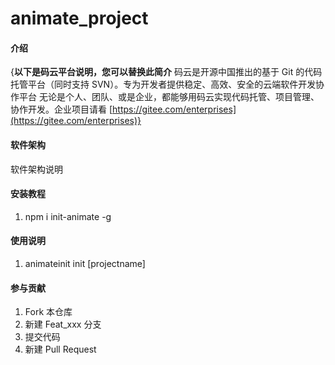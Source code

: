 # animate_project

#### 介绍
{**以下是码云平台说明，您可以替换此简介**
码云是开源中国推出的基于 Git 的代码托管平台（同时支持 SVN）。专为开发者提供稳定、高效、安全的云端软件开发协作平台
无论是个人、团队、或是企业，都能够用码云实现代码托管、项目管理、协作开发。企业项目请看 [https://gitee.com/enterprises](https://gitee.com/enterprises)}

#### 软件架构
软件架构说明


#### 安装教程

1. npm i init-animate -g

#### 使用说明

1. animateinit init [projectname]

#### 参与贡献

1. Fork 本仓库
2. 新建 Feat_xxx 分支
3. 提交代码
4. 新建 Pull Request
